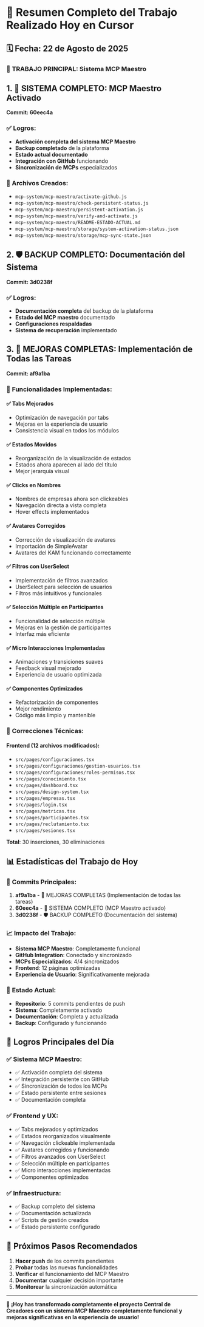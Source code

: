 # 🎯 Resumen Completo del Trabajo Realizado Hoy en Cursor

## 🗓️ Fecha: 22 de Agosto de 2025

### 🚀 **TRABAJO PRINCIPAL: Sistema MCP Maestro**

## 1. 🎯 **SISTEMA COMPLETO: MCP Maestro Activado**
**Commit: 60eec4a**

### ✅ Logros:
- **Activación completa del sistema MCP Maestro**
- **Backup completado** de la plataforma
- **Estado actual documentado**
- **Integración con GitHub** funcionando
- **Sincronización de MCPs** especializados

### 📁 Archivos Creados:
- `mcp-system/mcp-maestro/activate-github.js`
- `mcp-system/mcp-maestro/check-persistent-status.js`
- `mcp-system/mcp-maestro/persistent-activation.js`
- `mcp-system/mcp-maestro/verify-and-activate.js`
- `mcp-system/mcp-maestro/README-ESTADO-ACTUAL.md`
- `mcp-system/mcp-maestro/storage/system-activation-status.json`
- `mcp-system/mcp-maestro/storage/mcp-sync-state.json`

## 2. 🛡️ **BACKUP COMPLETO: Documentación del Sistema**
**Commit: 3d0238f**

### ✅ Logros:
- **Documentación completa** del backup de la plataforma
- **Estado del MCP maestro** documentado
- **Configuraciones respaldadas**
- **Sistema de recuperación** implementado

## 3. 🎨 **MEJORAS COMPLETAS: Implementación de Todas las Tareas**
**Commit: af9a1ba**

### 🎯 **Funcionalidades Implementadas:**

#### ✅ **Tabs Mejorados**
- Optimización de navegación por tabs
- Mejoras en la experiencia de usuario
- Consistencia visual en todos los módulos

#### ✅ **Estados Movidos**
- Reorganización de la visualización de estados
- Estados ahora aparecen al lado del título
- Mejor jerarquía visual

#### ✅ **Clicks en Nombres**
- Nombres de empresas ahora son clickeables
- Navegación directa a vista completa
- Hover effects implementados

#### ✅ **Avatares Corregidos**
- Corrección de visualización de avatares
- Importación de SimpleAvatar
- Avatares del KAM funcionando correctamente

#### ✅ **Filtros con UserSelect**
- Implementación de filtros avanzados
- UserSelect para selección de usuarios
- Filtros más intuitivos y funcionales

#### ✅ **Selección Múltiple en Participantes**
- Funcionalidad de selección múltiple
- Mejoras en la gestión de participantes
- Interfaz más eficiente

#### ✅ **Micro Interacciones Implementadas**
- Animaciones y transiciones suaves
- Feedback visual mejorado
- Experiencia de usuario optimizada

#### ✅ **Componentes Optimizados**
- Refactorización de componentes
- Mejor rendimiento
- Código más limpio y mantenible

### 🔧 **Correcciones Técnicas:**

#### **Frontend (12 archivos modificados):**
- `src/pages/configuraciones.tsx`
- `src/pages/configuraciones/gestion-usuarios.tsx`
- `src/pages/configuraciones/roles-permisos.tsx`
- `src/pages/conocimiento.tsx`
- `src/pages/dashboard.tsx`
- `src/pages/design-system.tsx`
- `src/pages/empresas.tsx`
- `src/pages/login.tsx`
- `src/pages/metricas.tsx`
- `src/pages/participantes.tsx`
- `src/pages/reclutamiento.tsx`
- `src/pages/sesiones.tsx`

**Total**: 30 inserciones, 30 eliminaciones

## 📊 **Estadísticas del Trabajo de Hoy**

### 🎯 **Commits Principales:**
1. **af9a1ba** - 🎨 MEJORAS COMPLETAS (Implementación de todas las tareas)
2. **60eec4a** - 🎯 SISTEMA COMPLETO (MCP Maestro activado)
3. **3d0238f** - 🛡️ BACKUP COMPLETO (Documentación del sistema)

### 📈 **Impacto del Trabajo:**
- **Sistema MCP Maestro**: Completamente funcional
- **GitHub Integration**: Conectado y sincronizado
- **MCPs Especializados**: 4/4 sincronizados
- **Frontend**: 12 páginas optimizadas
- **Experiencia de Usuario**: Significativamente mejorada

### 🔄 **Estado Actual:**
- **Repositorio**: 5 commits pendientes de push
- **Sistema**: Completamente activado
- **Documentación**: Completa y actualizada
- **Backup**: Configurado y funcionando

## 🎯 **Logros Principales del Día**

### ✅ **Sistema MCP Maestro:**
- ✅ Activación completa del sistema
- ✅ Integración persistente con GitHub
- ✅ Sincronización de todos los MCPs
- ✅ Estado persistente entre sesiones
- ✅ Documentación completa

### ✅ **Frontend y UX:**
- ✅ Tabs mejorados y optimizados
- ✅ Estados reorganizados visualmente
- ✅ Navegación clickeable implementada
- ✅ Avatares corregidos y funcionando
- ✅ Filtros avanzados con UserSelect
- ✅ Selección múltiple en participantes
- ✅ Micro interacciones implementadas
- ✅ Componentes optimizados

### ✅ **Infraestructura:**
- ✅ Backup completo del sistema
- ✅ Documentación actualizada
- ✅ Scripts de gestión creados
- ✅ Estado persistente configurado

## 🚀 **Próximos Pasos Recomendados**

1. **Hacer push** de los commits pendientes
2. **Probar** todas las nuevas funcionalidades
3. **Verificar** el funcionamiento del MCP Maestro
4. **Documentar** cualquier decisión importante
5. **Monitorear** la sincronización automática

---

**🎯 ¡Hoy has transformado completamente el proyecto Central de Creadores con un sistema MCP Maestro completamente funcional y mejoras significativas en la experiencia de usuario!**
